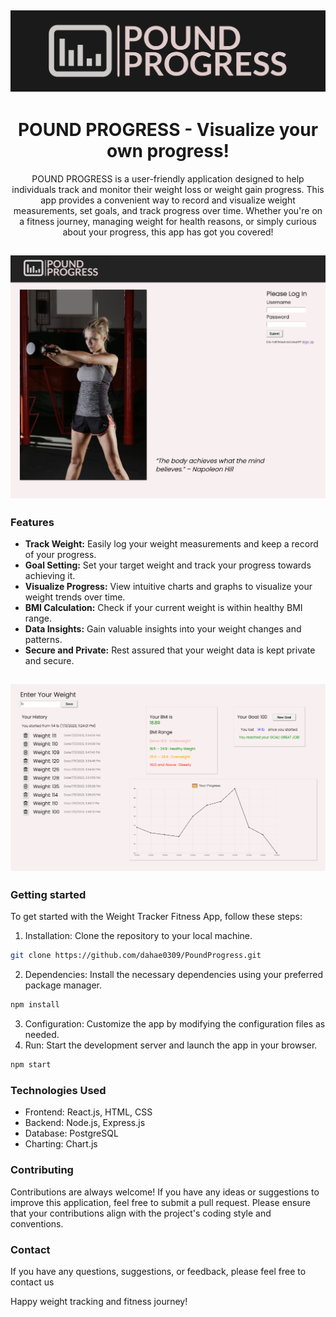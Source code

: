 <div align="center">
  
## <img src="/src/assets/PP_main.png">

</div>

<h1 align="center">POUND PROGRESS - Visualize your own progress!</h1>

<div align="center">
POUND PROGRESS is a user-friendly application designed to help individuals track and monitor their weight loss or weight gain progress. This app provides a convenient way to record and visualize weight measurements, set goals, and track progress over time. Whether you're on a fitness journey, managing weight for health reasons, or simply curious about your progress, this app has got you covered!
</div>

## <img src="/src/assets/welcome_img.png">

### Features

- **Track Weight:** Easily log your weight measurements and keep a record of your progress.
- **Goal Setting:** Set your target weight and track your progress towards achieving it.
- **Visualize Progress:** View intuitive charts and graphs to visualize your weight trends over time.
- **BMI Calculation:** Check if your current weight is within healthy BMI range.
- **Data Insights:** Gain valuable insights into your weight changes and patterns.
- **Secure and Private:** Rest assured that your weight data is kept private and secure.


## <img src="/src/assets/image2.png">
<!-- ## <img src="/src/assets/image3.png"> -->


### Getting started

To get started with the Weight Tracker Fitness App, follow these steps:

1. Installation: Clone the repository to your local machine.
```bash
git clone https://github.com/dahae0309/PoundProgress.git
```
2. Dependencies: Install the necessary dependencies using your preferred package manager.
```bash
npm install
```
3. Configuration: Customize the app by modifying the configuration files as needed.
4. Run: Start the development server and launch the app in your browser.
```bash
npm start
```



### Technologies Used

- Frontend: React.js, HTML, CSS
- Backend: Node.js, Express.js
- Database: PostgreSQL
- Charting: Chart.js



### Contributing

Contributions are always welcome! If you have any ideas or suggestions to improve this application, feel free to submit a pull request. Please ensure that your contributions align with the project's coding style and conventions.



### Contact
If you have any questions, suggestions, or feedback, please feel free to contact us



Happy weight tracking and fitness journey!

